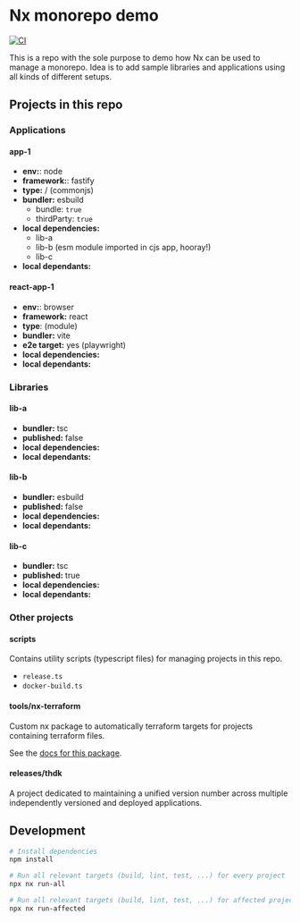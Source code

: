 # Nx monorepo demo

[![CI](https://github.com/thdk/nx-monorepo-demo/actions/workflows/ci.yml/badge.svg)](https://github.com/thdk/nx-monorepo-demo/actions/workflows/ci.yml)

This is a repo with the sole purpose to demo how Nx can be used to manage a monorepo.
Idea is to add sample libraries and applications using all kinds of different setups.

## Projects in this repo

### Applications

#### app-1

- **env:**: node
- **framework:**: fastify
- **type:** / (commonjs)
- **bundler:** esbuild
  - bundle: `true`
  - thirdParty: `true`
- **local dependencies:**
  - lib-a
  - lib-b (esm module imported in cjs app, hooray!)
  - lib-c
- **local dependants:**

#### react-app-1

- **env:**: browser
- **framework:** react
- **type**: (module)
- **bundler:** vite
- **e2e target:** yes (playwright)
- **local dependencies:**
- **local dependants:**

### Libraries

#### lib-a

- **bundler:** tsc
- **published:** false
- **local dependencies:**
- **local dependants:**

#### lib-b

- **bundler:** esbuild
- **published:** false
- **local dependencies:**
- **local dependants:**

#### lib-c

- **bundler:** tsc
- **published:** true
- **local dependencies:**
- **local dependants:**

### Other projects

#### scripts

Contains utility scripts (typescript files) for managing projects in this repo.

- `release.ts`
- `docker-build.ts`

#### tools/nx-terraform

Custom nx package to automatically terraform targets for projects containing terraform files.

See the [docs for this package](./tools/nx-terraform/README.md).

#### releases/thdk

A project dedicated to maintaining a unified version number across multiple independently versioned and deployed applications.

## Development

```sh
# Install dependencies
npm install
```

```sh
# Run all relevant targets (build, lint, test, ...) for every project
npx nx run-all

# Run all relevant targets (build, lint, test, ...) for affected projects only
npx nx run-affected
```
